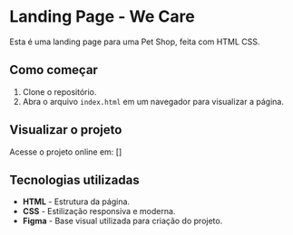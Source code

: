 
# Landing Page - We Care

Esta é uma landing page para uma Pet Shop, feita com HTML CSS.

## Como começar

1. Clone o repositório.
2. Abra o arquivo `index.html` em um navegador para visualizar a página.

## Visualizar o projeto

Acesse o projeto online em: []

## Tecnologias utilizadas

- **HTML** - Estrutura da página.
- **CSS** - Estilização responsiva e moderna.
- **Figma** - Base visual utilizada para criação do projeto.
  

